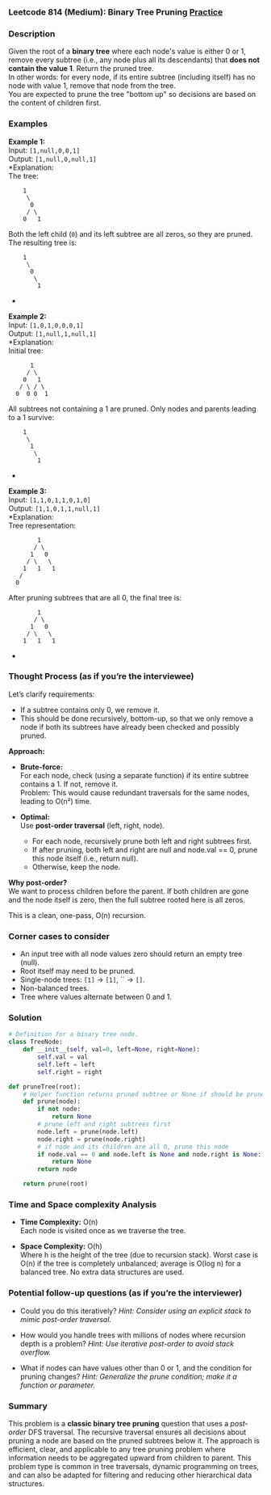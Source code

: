 ### Leetcode 814 (Medium): Binary Tree Pruning [Practice](https://leetcode.com/problems/binary-tree-pruning)

### Description  
Given the root of a **binary tree** where each node's value is either 0 or 1, remove every subtree (i.e., any node plus all its descendants) that **does not contain the value 1**. Return the pruned tree.  
In other words: for every node, if its entire subtree (including itself) has no node with value 1, remove that node from the tree.  
You are expected to prune the tree "bottom up" so decisions are based on the content of children first.

### Examples  

**Example 1:**  
Input: `[1,null,0,0,1]`  
Output: `[1,null,0,null,1]`  
*Explanation:  
The tree:  
```
    1
     \
      0
     / \
    0   1
```
Both the left child (`0`) and its left subtree are all zeros, so they are pruned. The resulting tree is:
```
    1
     \
      0
       \
        1
```
*

**Example 2:**  
Input: `[1,0,1,0,0,0,1]`  
Output: `[1,null,1,null,1]`  
*Explanation:  
Initial tree:
```
      1
     / \
    0   1
   / \ / \
  0  0 0  1
```
All subtrees not containing a 1 are pruned. Only nodes and parents leading to a 1 survive:
```
    1
     \
      1
       \
        1
```
*

**Example 3:**  
Input: `[1,1,0,1,1,0,1,0]`  
Output: `[1,1,0,1,1,null,1]`  
*Explanation:  
Tree representation:
```
        1
       / \
      1   0
     / \   \
    1   1   1
   /
  0
```
After pruning subtrees that are all 0, the final tree is:
```
        1
       / \
      1   0
     / \   \
    1   1   1
```
*

### Thought Process (as if you’re the interviewee)  
Let’s clarify requirements:  
- If a subtree contains only 0, we remove it.
- This should be done recursively, bottom-up, so that we only remove a node if both its subtrees have already been checked and possibly pruned.

**Approach:**  
- **Brute-force:**  
  For each node, check (using a separate function) if its entire subtree contains a 1. If not, remove it.  
  Problem: This would cause redundant traversals for the same nodes, leading to O(n²) time.

- **Optimal:**  
  Use **post-order traversal** (left, right, node).  
  - For each node, recursively prune both left and right subtrees first.
  - If after pruning, both left and right are null and node.val == 0, prune this node itself (i.e., return null).
  - Otherwise, keep the node.

**Why post-order?**  
We want to process children before the parent. If both children are gone and the node itself is zero, then the full subtree rooted here is all zeros.

This is a clean, one-pass, O(n) recursion.

### Corner cases to consider  
- An input tree with all node values zero should return an empty tree (null).
- Root itself may need to be pruned.
- Single-node trees: `[1]` → `[1]`, `` → `[]`.
- Non-balanced trees.
- Tree where values alternate between 0 and 1.

### Solution

```python
# Definition for a binary tree node.
class TreeNode:
    def __init__(self, val=0, left=None, right=None):
        self.val = val
        self.left = left
        self.right = right

def pruneTree(root):
    # Helper function returns pruned subtree or None if should be pruned
    def prune(node):
        if not node:
            return None
        # prune left and right subtrees first
        node.left = prune(node.left)
        node.right = prune(node.right)
        # if node and its children are all 0, prune this node
        if node.val == 0 and node.left is None and node.right is None:
            return None
        return node

    return prune(root)
```

### Time and Space complexity Analysis  

- **Time Complexity:** O(n)  
  Each node is visited once as we traverse the tree.

- **Space Complexity:** O(h)  
  Where h is the height of the tree (due to recursion stack). Worst case is O(n) if the tree is completely unbalanced; average is O(log n) for a balanced tree. No extra data structures are used.

### Potential follow-up questions (as if you’re the interviewer)  

- Could you do this iteratively?
  *Hint: Consider using an explicit stack to mimic post-order traversal.*

- How would you handle trees with millions of nodes where recursion depth is a problem?
  *Hint: Use iterative post-order to avoid stack overflow.*

- What if nodes can have values other than 0 or 1, and the condition for pruning changes?
  *Hint: Generalize the prune condition; make it a function or parameter.*

### Summary
This problem is a **classic binary tree pruning** question that uses a *post-order* DFS traversal. The recursive traversal ensures all decisions about pruning a node are based on the pruned subtrees below it. The approach is efficient, clear, and applicable to any tree pruning problem where information needs to be aggregated upward from children to parent. This problem type is common in tree traversals, dynamic programming on trees, and can also be adapted for filtering and reducing other hierarchical data structures.